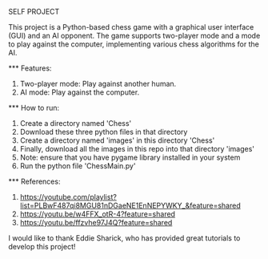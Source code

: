 SELF PROJECT

This project is a Python-based chess game with a graphical user interface (GUI) and an AI opponent.
The game supports two-player mode and a mode to play against the computer,
implementing various chess algorithms for the AI.

*** Features:
1. Two-player mode: Play against another human.
2. AI mode: Play against the computer.

*** How to run:
1. Create a directory named 'Chess'
2. Download these three python files in that directory
3. Create a directory named 'images' in this directory 'Chess'
4. Finally, download all the images in this repo into that directory 'images'
5. Note: ensure that you have pygame library installed in your system
6. Run the python file 'ChessMain.py'

*** References:
1. https://youtube.com/playlist?list=PLBwF487qi8MGU81nDGaeNE1EnNEPYWKY_&feature=shared
2. https://youtu.be/w4FFX_otR-4?feature=shared
3. https://youtu.be/ffzvhe97J4Q?feature=shared

I would like to thank Eddie Sharick, 
who has provided great tutorials to develop this project!
